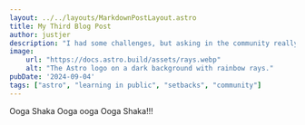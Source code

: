 ```yaml
---
layout: ../../layouts/MarkdownPostLayout.astro
title: My Third Blog Post
author: justjer
description: "I had some challenges, but asking in the community really helped!"
image:
    url: "https://docs.astro.build/assets/rays.webp"
    alt: "The Astro logo on a dark background with rainbow rays."
pubDate: '2024-09-04'
tags: ["astro", "learning in public", "setbacks", "community"]
---
```

Ooga Shaka Ooga ooga Ooga Shaka!!!